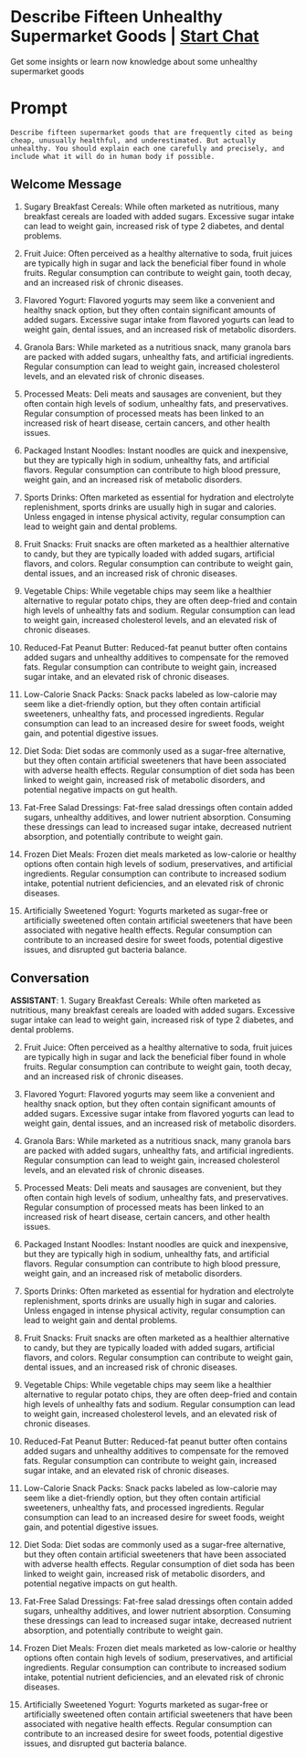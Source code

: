

# Describe Fifteen Unhealthy Supermarket Goods | [Start Chat](https://gptcall.net/chat.html?data=%7B%22contact%22%3A%7B%22id%22%3A%22yJIgVa7SstNxkmboml4zI%22%2C%22flow%22%3Atrue%7D%7D)
Get some insights or learn now knowledge about some unhealthy supermarket goods

# Prompt

```
Describe fifteen supermarket goods that are frequently cited as being cheap, unusually healthful, and underestimated. But actually unhealthy. You should explain each one carefully and precisely, and include what it will do in human body if possible.  
```

## Welcome Message
1. Sugary Breakfast Cereals: While often marketed as nutritious, many breakfast cereals are loaded with added sugars. Excessive sugar intake can lead to weight gain, increased risk of type 2 diabetes, and dental problems.



2. Fruit Juice: Often perceived as a healthy alternative to soda, fruit juices are typically high in sugar and lack the beneficial fiber found in whole fruits. Regular consumption can contribute to weight gain, tooth decay, and an increased risk of chronic diseases.



3. Flavored Yogurt: Flavored yogurts may seem like a convenient and healthy snack option, but they often contain significant amounts of added sugars. Excessive sugar intake from flavored yogurts can lead to weight gain, dental issues, and an increased risk of metabolic disorders.



4. Granola Bars: While marketed as a nutritious snack, many granola bars are packed with added sugars, unhealthy fats, and artificial ingredients. Regular consumption can lead to weight gain, increased cholesterol levels, and an elevated risk of chronic diseases.



5. Processed Meats: Deli meats and sausages are convenient, but they often contain high levels of sodium, unhealthy fats, and preservatives. Regular consumption of processed meats has been linked to an increased risk of heart disease, certain cancers, and other health issues.



6. Packaged Instant Noodles: Instant noodles are quick and inexpensive, but they are typically high in sodium, unhealthy fats, and artificial flavors. Regular consumption can contribute to high blood pressure, weight gain, and an increased risk of metabolic disorders.



7. Sports Drinks: Often marketed as essential for hydration and electrolyte replenishment, sports drinks are usually high in sugar and calories. Unless engaged in intense physical activity, regular consumption can lead to weight gain and dental problems.



8. Fruit Snacks: Fruit snacks are often marketed as a healthier alternative to candy, but they are typically loaded with added sugars, artificial flavors, and colors. Regular consumption can contribute to weight gain, dental issues, and an increased risk of chronic diseases.



9. Vegetable Chips: While vegetable chips may seem like a healthier alternative to regular potato chips, they are often deep-fried and contain high levels of unhealthy fats and sodium. Regular consumption can lead to weight gain, increased cholesterol levels, and an elevated risk of chronic diseases.



10. Reduced-Fat Peanut Butter: Reduced-fat peanut butter often contains added sugars and unhealthy additives to compensate for the removed fats. Regular consumption can contribute to weight gain, increased sugar intake, and an elevated risk of chronic diseases.



11. Low-Calorie Snack Packs: Snack packs labeled as low-calorie may seem like a diet-friendly option, but they often contain artificial sweeteners, unhealthy fats, and processed ingredients. Regular consumption can lead to an increased desire for sweet foods, weight gain, and potential digestive issues.



12. Diet Soda: Diet sodas are commonly used as a sugar-free alternative, but they often contain artificial sweeteners that have been associated with adverse health effects. Regular consumption of diet soda has been linked to weight gain, increased risk of metabolic disorders, and potential negative impacts on gut health.



13. Fat-Free Salad Dressings: Fat-free salad dressings often contain added sugars, unhealthy additives, and lower nutrient absorption. Consuming these dressings can lead to increased sugar intake, decreased nutrient absorption, and potentially contribute to weight gain.



14. Frozen Diet Meals: Frozen diet meals marketed as low-calorie or healthy options often contain high levels of sodium, preservatives, and artificial ingredients. Regular consumption can contribute to increased sodium intake, potential nutrient deficiencies, and an elevated risk of chronic diseases.



15. Artificially Sweetened Yogurt: Yogurts marketed as sugar-free or artificially sweetened often contain artificial sweeteners that have been associated with negative health effects. Regular consumption can contribute to an increased desire for sweet foods, potential digestive issues, and disrupted gut bacteria balance.

## Conversation

**ASSISTANT**: 1. Sugary Breakfast Cereals: While often marketed as nutritious, many breakfast cereals are loaded with added sugars. Excessive sugar intake can lead to weight gain, increased risk of type 2 diabetes, and dental problems.



2. Fruit Juice: Often perceived as a healthy alternative to soda, fruit juices are typically high in sugar and lack the beneficial fiber found in whole fruits. Regular consumption can contribute to weight gain, tooth decay, and an increased risk of chronic diseases.



3. Flavored Yogurt: Flavored yogurts may seem like a convenient and healthy snack option, but they often contain significant amounts of added sugars. Excessive sugar intake from flavored yogurts can lead to weight gain, dental issues, and an increased risk of metabolic disorders.



4. Granola Bars: While marketed as a nutritious snack, many granola bars are packed with added sugars, unhealthy fats, and artificial ingredients. Regular consumption can lead to weight gain, increased cholesterol levels, and an elevated risk of chronic diseases.



5. Processed Meats: Deli meats and sausages are convenient, but they often contain high levels of sodium, unhealthy fats, and preservatives. Regular consumption of processed meats has been linked to an increased risk of heart disease, certain cancers, and other health issues.



6. Packaged Instant Noodles: Instant noodles are quick and inexpensive, but they are typically high in sodium, unhealthy fats, and artificial flavors. Regular consumption can contribute to high blood pressure, weight gain, and an increased risk of metabolic disorders.



7. Sports Drinks: Often marketed as essential for hydration and electrolyte replenishment, sports drinks are usually high in sugar and calories. Unless engaged in intense physical activity, regular consumption can lead to weight gain and dental problems.



8. Fruit Snacks: Fruit snacks are often marketed as a healthier alternative to candy, but they are typically loaded with added sugars, artificial flavors, and colors. Regular consumption can contribute to weight gain, dental issues, and an increased risk of chronic diseases.



9. Vegetable Chips: While vegetable chips may seem like a healthier alternative to regular potato chips, they are often deep-fried and contain high levels of unhealthy fats and sodium. Regular consumption can lead to weight gain, increased cholesterol levels, and an elevated risk of chronic diseases.



10. Reduced-Fat Peanut Butter: Reduced-fat peanut butter often contains added sugars and unhealthy additives to compensate for the removed fats. Regular consumption can contribute to weight gain, increased sugar intake, and an elevated risk of chronic diseases.



11. Low-Calorie Snack Packs: Snack packs labeled as low-calorie may seem like a diet-friendly option, but they often contain artificial sweeteners, unhealthy fats, and processed ingredients. Regular consumption can lead to an increased desire for sweet foods, weight gain, and potential digestive issues.



12. Diet Soda: Diet sodas are commonly used as a sugar-free alternative, but they often contain artificial sweeteners that have been associated with adverse health effects. Regular consumption of diet soda has been linked to weight gain, increased risk of metabolic disorders, and potential negative impacts on gut health.



13. Fat-Free Salad Dressings: Fat-free salad dressings often contain added sugars, unhealthy additives, and lower nutrient absorption. Consuming these dressings can lead to increased sugar intake, decreased nutrient absorption, and potentially contribute to weight gain.



14. Frozen Diet Meals: Frozen diet meals marketed as low-calorie or healthy options often contain high levels of sodium, preservatives, and artificial ingredients. Regular consumption can contribute to increased sodium intake, potential nutrient deficiencies, and an elevated risk of chronic diseases.



15. Artificially Sweetened Yogurt: Yogurts marketed as sugar-free or artificially sweetened often contain artificial sweeteners that have been associated with negative health effects. Regular consumption can contribute to an increased desire for sweet foods, potential digestive issues, and disrupted gut bacteria balance.

